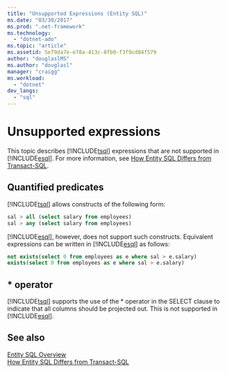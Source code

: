 ```yaml
---
title: "Unsupported Expressions (Entity SQL)"
ms.date: "03/30/2017"
ms.prod: ".net-framework"
ms.technology: 
  - "dotnet-ado"
ms.topic: "article"
ms.assetid: 5e79da7e-e78a-413c-8fb0-f3f9cd84f579
author: "douglaslMS"
ms.author: "douglasl"
manager: "craigg"
ms.workload: 
  - "dotnet"
dev_langs: 
  - "sql"
---
```

# Unsupported expressions

This topic describes [!INCLUDE[tsql](../../../../../../includes/tsql-md.md)] expressions that are not supported in [!INCLUDE[esql](../../../../../../includes/esql-md.md)]. For more information, see [How Entity SQL Differs from Transact-SQL](../../../../../../docs/framework/data/adonet/ef/language-reference/how-entity-sql-differs-from-transact-sql.md).

## Quantified predicates

[!INCLUDE[tsql](../../../../../../includes/tsql-md.md)] allows constructs of the following form:

```sql
sal > all (select salary from employees)
sal > any (select salary from employees)
```

[!INCLUDE[esql](../../../../../../includes/esql-md.md)], however, does not support such constructs. Equivalent expressions can be written in [!INCLUDE[esql](../../../../../../includes/esql-md.md)] as follows:

```sql
not exists(select 0 from employees as e where sal > e.salary)
exists(select 0 from employees as e where sal > e.salary)
```

## * operator

[!INCLUDE[tsql](../../../../../../includes/tsql-md.md)] supports the use of the * operator in the SELECT clause to indicate that all columns should be projected out. This is not supported in [!INCLUDE[esql](../../../../../../includes/esql-md.md)].

## See also

[Entity SQL Overview](../../../../../../docs/framework/data/adonet/ef/language-reference/entity-sql-overview.md)  
[How Entity SQL Differs from Transact-SQL](../../../../../../docs/framework/data/adonet/ef/language-reference/how-entity-sql-differs-from-transact-sql.md)  
